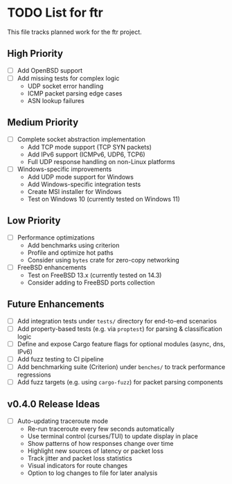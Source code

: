 # TODO List for ftr

This file tracks planned work for the ftr project.

## High Priority

- [ ] Add OpenBSD support  
- [ ] Add missing tests for complex logic
  - UDP socket error handling
  - ICMP packet parsing edge cases
  - ASN lookup failures

## Medium Priority

- [ ] Complete socket abstraction implementation
  - Add TCP mode support (TCP SYN packets)
  - Add IPv6 support (ICMPv6, UDP6, TCP6)
  - Full UDP response handling on non-Linux platforms
- [ ] Windows-specific improvements
  - Add UDP mode support for Windows
  - Add Windows-specific integration tests
  - Create MSI installer for Windows
  - Test on Windows 10 (currently tested on Windows 11)

## Low Priority

- [ ] Performance optimizations
  - Add benchmarks using criterion
  - Profile and optimize hot paths
  - Consider using `bytes` crate for zero-copy networking
- [ ] FreeBSD enhancements
  - Test on FreeBSD 13.x (currently tested on 14.3)
  - Consider adding to FreeBSD ports collection

## Future Enhancements

- [ ] Add integration tests under `tests/` directory for end-to-end scenarios
- [ ] Add property-based tests (e.g. via `proptest`) for parsing & classification logic
- [ ] Define and expose Cargo feature flags for optional modules (async, dns, IPv6)
- [ ] Add fuzz testing to CI pipeline
- [ ] Add benchmarking suite (Criterion) under `benches/` to track performance regressions
- [ ] Add fuzz targets (e.g. using `cargo-fuzz`) for packet parsing components

## v0.4.0 Release Ideas

- [ ] Auto-updating traceroute mode
  - Re-run traceroute every few seconds automatically
  - Use terminal control (curses/TUI) to update display in place
  - Show patterns of how responses change over time
  - Highlight new sources of latency or packet loss
  - Track jitter and packet loss statistics
  - Visual indicators for route changes
  - Option to log changes to file for later analysis